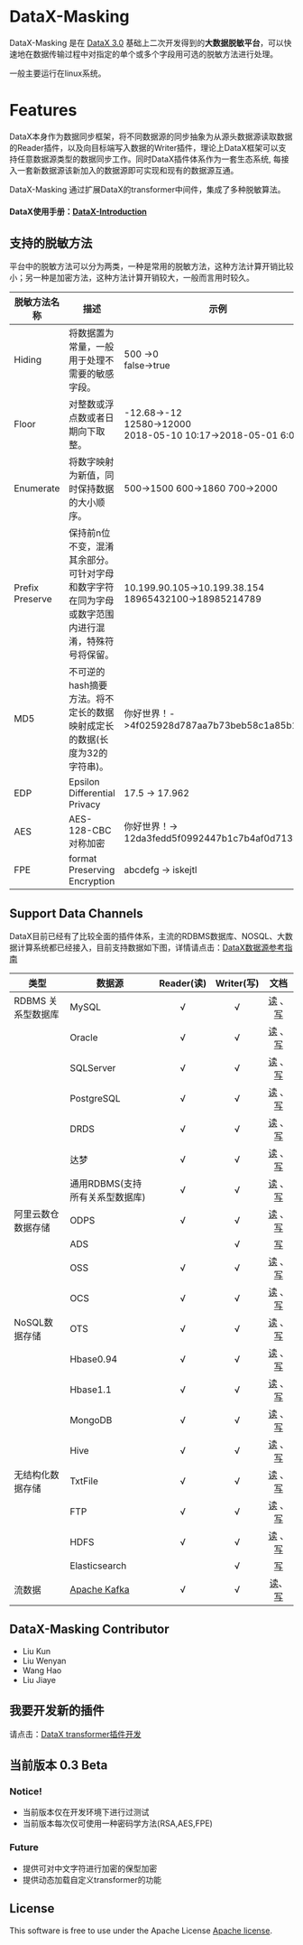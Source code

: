# DataX-Masking

DataX-Masking 是在 [DataX 3.0](https://github.com/alibaba/DataX/) 基础上二次开发得到的**大数据脱敏平台**，可以快速地在数据传输过程中对指定的单个或多个字段用可选的脱敏方法进行处理。

一般主要运行在linux系统。

# Features

DataX本身作为数据同步框架，将不同数据源的同步抽象为从源头数据源读取数据的Reader插件，以及向目标端写入数据的Writer插件，理论上DataX框架可以支持任意数据源类型的数据同步工作。同时DataX插件体系作为一套生态系统, 每接入一套新数据源该新加入的数据源即可实现和现有的数据源互通。

DataX-Masking 通过扩展DataX的transformer中间件，集成了多种脱敏算法。

#### DataX使用手册：[DataX-Introduction](/docs/datax-masking-user-guide.md)

## 支持的脱敏方法

平台中的脱敏方法可以分为两类，一种是常用的脱敏方法，这种方法计算开销比较小；另一种是加密方法，这种方法计算开销较大，一般而言用时较久。

|脱敏方法名称|描述|示例|
|---|---|---|
|Hiding|将数据置为常量，一般用于处理不需要的敏感字段。|500 ->0<br>false->true|
|Floor|对整数或浮点数或者日期向下取整。|-12.68->-12<br>12580->12000<br>2018-05-10 10:17->2018-05-01 6:00|
|Enumerate|将数字映射为新值，同时保持数据的大小顺序。|500->1500 600->1860 700->2000|
|Prefix Preserve|保持前n位不变，混淆其余部分。可针对字母和数字字符在同为字母或数字范围内进行混淆，特殊符号将保留。|10.199.90.105->10.199.38.154<br>18965432100->18985214789|
|MD5|不可逆的hash摘要方法。将不定长的数据映射成定长的数据(长度为32的字符串)。|你好世界！->4f025928d787aa7b73beb58c1a85b11d|
|EDP|Epsilon Differential Privacy | 17.5 -> 17.962 |
|AES|AES-128-CBC 对称加密|你好世界！-> 12da3fedd5f0992447b1c7b4af0d7133|
| FPE | format Preserving Encryption | abcdefg -> iskejtl |


## Support Data Channels 

DataX目前已经有了比较全面的插件体系，主流的RDBMS数据库、NOSQL、大数据计算系统都已经接入，目前支持数据如下图，详情请点击：[DataX数据源参考指南](https://github.com/alibaba/DataX/wiki/DataX-all-data-channels)

| 类型           | 数据源        | Reader(读) | Writer(写) |文档|
| ------------ | ---------- | :-------: | :-------: |:-------: |
| RDBMS 关系型数据库 | MySQL      |     √     |     √     |[读](/mysqlreader/doc/mysqlreader.md) 、[写](/mysqlwriter/doc/mysqlwriter.md)|
|              | Oracle     |     √     |     √     |[读](/oraclereader/doc/oraclereader.md) 、[写](/oraclewriter/doc/oraclewriter.md)|
|              | SQLServer  |     √     |     √     |[读](/sqlserverreader/doc/sqlserverreader.md) 、[写](/sqlserverwriter/doc/sqlserverwriter.md)|
|              | PostgreSQL |     √     |     √     |[读](/postgresqlreader/doc/postgresqlreader.md) 、[写](/postgresqlwriter/doc/postgresqlwriter.md)|
|              | DRDS |     √     |     √     |[读](/drdsreader/doc/drdsreader.md) 、[写](/drdswriter/doc/drdswriter.md)|
|              | 达梦         |     √     |     √     |[读]() 、[写]()|
|              | 通用RDBMS(支持所有关系型数据库)         |     √     |     √     |[读]() 、[写]()|
| 阿里云数仓数据存储    | ODPS       |     √     |     √     |[读](/odpsreader/doc/odpsreader.md) 、[写](/odpswriter/doc/odpswriter.md)|
|              | ADS        |           |     √     |[写](/adswriter/doc/adswriter.md)|
|              | OSS        |     √     |     √     |[读](/ossreader/doc/ossreader.md) 、[写](/osswriter/doc/osswriter.md)|
|              | OCS        |     √     |     √     |[读](/ocsreader/doc/ocsreader.md) 、[写](/ocswriter/doc/ocswriter.md)|
| NoSQL数据存储    | OTS        |     √     |     √     |[读](/otsreader/doc/otsreader.md) 、[写](/otswriter/doc/otswriter.md)|
|              | Hbase0.94  |     √     |     √     |[读](/hbase094xreader/doc/hbase094xreader.md) 、[写](/hbase094xwriter/doc/hbase094xwriter.md)|
|              | Hbase1.1   |     √     |     √     |[读](/hbase11xreader/doc/hbase11xreader.md) 、[写](/hbase11xwriter/doc/hbase11xwriter.md)|
|              | MongoDB    |     √     |     √     |[读](/mongoreader/doc/mongoreader.md) 、[写](/mongowriter/doc/mongowriter.md)|
|              | Hive       |     √     |     √     |[读](/hdfsreader/doc/hdfsreader.md) 、[写](/hdfswriter/doc/hdfswriter.md)|
| 无结构化数据存储     | TxtFile    |     √     |     √     |[读](/txtfilereader/doc/txtfilereader.md) 、[写](/txtfilewriter/doc/txtfilewriter.md)|
|              | FTP        |     √     |     √     |[读](/ftpreader/doc/ftpreader.md) 、[写](/ftpwriter/doc/ftpwriter.md)|
|              | HDFS       |     √     |     √     |[读](/hdfsreader/doc/hdfsreader.md) 、[写](/hdfswriter/doc/hdfswriter.md)|
|              | Elasticsearch       |         |     √     |[写](/elasticsearchwriter/doc/elasticsearchwriter.md)|
| 流数据        | [Apache Kafka](/docs/userGuideKafka.md)       |   √     |    √      |[读](/streamkafkareader/doc/streamkafkareader.md)、[写](/streamkafkawriter/doc/streamkafkawriter.md)|


## DataX-Masking Contributor
* Liu Kun
* Liu Wenyan
* Wang Hao
* Liu Jiaye

## 我要开发新的插件
请点击：[DataX transformer插件开发](https://blog.csdn.net/landstream/article/details/79933800)

## 当前版本 0.3 Beta

### Notice!
* 当前版本仅在开发环境下进行过测试
* 当前版本每次仅可使用一种密码学方法(RSA,AES,FPE)

### Future
* 提供可对中文字符进行加密的保型加密
* 提供动态加载自定义transformer的功能

## License

This software is free to use under the Apache License [Apache license](/license.txt).
